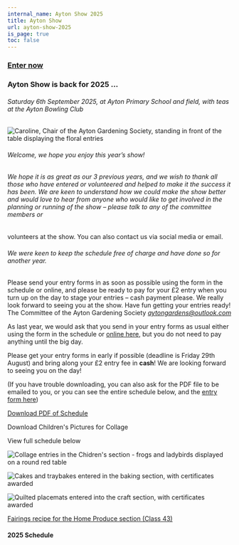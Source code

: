 ```yaml
---
internal_name: Ayton Show 2025
title: Ayton Show
url: ayton-show-2025
is_page: true
toc: false
---
```

### [Enter now](/ayton-show-2025/enter)

### Ayton Show is back for 2025 …

###### Saturday 6th September 2025, at Ayton Primary School and field, with teas at the Ayton Bowling Club

![Caroline, Chair of the Ayton Gardening Society, standing in front of the table displaying the floral entries](/assets/img-20230905-wa0007~2-1-.jpg)

###### Welcome, we hope you enjoy this year’s show!

###### We hope it is as great as our 3 previous years, and we wish to thank all those who have entered or volunteered and helped to make it the success it has been. We are keen to understand how we could make the show better and would love to hear from anyone who would like to get involved in the planning or running of the show – please talk to any of the committee members or
volunteers at the show. You can also contact us via social media or email.

###### We were keen to keep the schedule free of charge and have done so for another year.
Please send your entry forms in as soon as possible using the form in the
schedule or online, and please be ready to pay for your £2 entry when you
turn up on the day to stage your entries – cash payment please.
We really look forward to seeing you at the show. Have fun getting your
entries ready!
The Committee of the Ayton Gardening Society
*aytongardens@outlook.com*

As last year, we would ask that you send in your entry forms as usual either using the form in the schedule or [online here](https://gardening.ayton-village.org/ayton-show-2025/enter/), but you do not need to pay anything until the big day.

Please get your entry forms in early if possible (deadline is Friday 29th August) and bring along your £2 entry fee in **cash**! We are looking forward to seeing you on the day!​

(If you have trouble downloading, you can also ask for the PDF file to be emailed to you, or you can see the entire schedule below, and the [entry form here](https://gardening.ayton-village.org/ayton-show-2025/enter/))

[Download PDF of Schedule](gardening/assets/assets/aytonshowschedule2025screen.pdf)

Download Children's Pictures for Collage

View full schedule below

![Collage entries in the Chidren's section - frogs and ladybirds displayed on a round red table](/assets/pxl_20240907_110159943.jpg)

![Cakes and traybakes entered in the baking section, with certificates awarded ](/assets/pxl_20240907_121101251.jpg)

![Quilted placemats entered into the craft section, with certificates awarded](/assets/pxl_20240907_121130140.jpg)

[Fairings recipe for the Home Produce section (Class 43)](/ayton-show-2025/fairings-recipe) 



#### 2025 Schedule





[](/ayton-show-2025/fairings-recipe)
